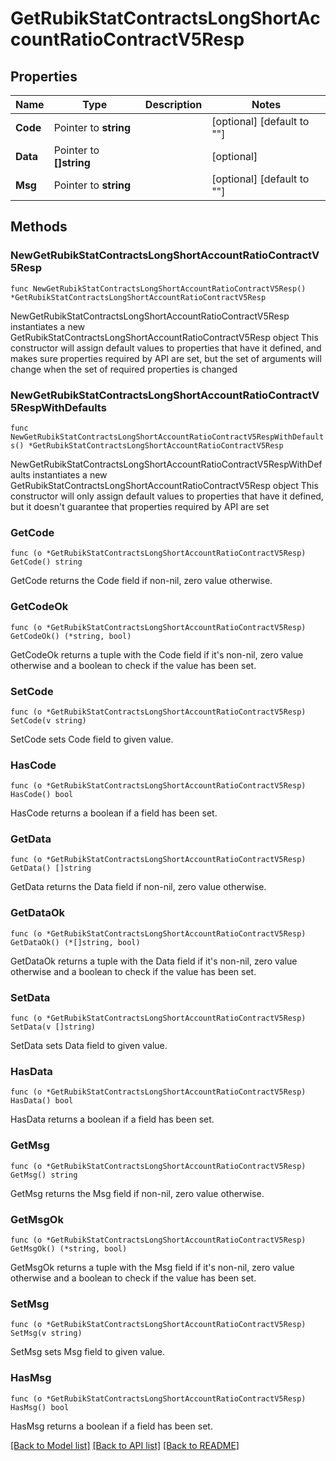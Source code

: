 # GetRubikStatContractsLongShortAccountRatioContractV5Resp

## Properties

Name | Type | Description | Notes
------------ | ------------- | ------------- | -------------
**Code** | Pointer to **string** |  | [optional] [default to ""]
**Data** | Pointer to **[]string** |  | [optional] 
**Msg** | Pointer to **string** |  | [optional] [default to ""]

## Methods

### NewGetRubikStatContractsLongShortAccountRatioContractV5Resp

`func NewGetRubikStatContractsLongShortAccountRatioContractV5Resp() *GetRubikStatContractsLongShortAccountRatioContractV5Resp`

NewGetRubikStatContractsLongShortAccountRatioContractV5Resp instantiates a new GetRubikStatContractsLongShortAccountRatioContractV5Resp object
This constructor will assign default values to properties that have it defined,
and makes sure properties required by API are set, but the set of arguments
will change when the set of required properties is changed

### NewGetRubikStatContractsLongShortAccountRatioContractV5RespWithDefaults

`func NewGetRubikStatContractsLongShortAccountRatioContractV5RespWithDefaults() *GetRubikStatContractsLongShortAccountRatioContractV5Resp`

NewGetRubikStatContractsLongShortAccountRatioContractV5RespWithDefaults instantiates a new GetRubikStatContractsLongShortAccountRatioContractV5Resp object
This constructor will only assign default values to properties that have it defined,
but it doesn't guarantee that properties required by API are set

### GetCode

`func (o *GetRubikStatContractsLongShortAccountRatioContractV5Resp) GetCode() string`

GetCode returns the Code field if non-nil, zero value otherwise.

### GetCodeOk

`func (o *GetRubikStatContractsLongShortAccountRatioContractV5Resp) GetCodeOk() (*string, bool)`

GetCodeOk returns a tuple with the Code field if it's non-nil, zero value otherwise
and a boolean to check if the value has been set.

### SetCode

`func (o *GetRubikStatContractsLongShortAccountRatioContractV5Resp) SetCode(v string)`

SetCode sets Code field to given value.

### HasCode

`func (o *GetRubikStatContractsLongShortAccountRatioContractV5Resp) HasCode() bool`

HasCode returns a boolean if a field has been set.

### GetData

`func (o *GetRubikStatContractsLongShortAccountRatioContractV5Resp) GetData() []string`

GetData returns the Data field if non-nil, zero value otherwise.

### GetDataOk

`func (o *GetRubikStatContractsLongShortAccountRatioContractV5Resp) GetDataOk() (*[]string, bool)`

GetDataOk returns a tuple with the Data field if it's non-nil, zero value otherwise
and a boolean to check if the value has been set.

### SetData

`func (o *GetRubikStatContractsLongShortAccountRatioContractV5Resp) SetData(v []string)`

SetData sets Data field to given value.

### HasData

`func (o *GetRubikStatContractsLongShortAccountRatioContractV5Resp) HasData() bool`

HasData returns a boolean if a field has been set.

### GetMsg

`func (o *GetRubikStatContractsLongShortAccountRatioContractV5Resp) GetMsg() string`

GetMsg returns the Msg field if non-nil, zero value otherwise.

### GetMsgOk

`func (o *GetRubikStatContractsLongShortAccountRatioContractV5Resp) GetMsgOk() (*string, bool)`

GetMsgOk returns a tuple with the Msg field if it's non-nil, zero value otherwise
and a boolean to check if the value has been set.

### SetMsg

`func (o *GetRubikStatContractsLongShortAccountRatioContractV5Resp) SetMsg(v string)`

SetMsg sets Msg field to given value.

### HasMsg

`func (o *GetRubikStatContractsLongShortAccountRatioContractV5Resp) HasMsg() bool`

HasMsg returns a boolean if a field has been set.


[[Back to Model list]](../README.md#documentation-for-models) [[Back to API list]](../README.md#documentation-for-api-endpoints) [[Back to README]](../README.md)


